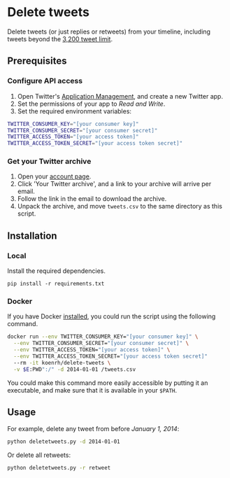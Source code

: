 # Delete tweets

Delete tweets (or just replies or retweets) from your timeline, including tweets
beyond the [3,200 tweet limit](https://web.archive.org/web/20131019125213/https://dev.twitter.com/discussions/276).

## Prerequisites

### Configure API access

1. Open Twitter's [Application Management](https://apps.twitter.com/), and create a new Twitter app.
2. Set the permissions of your app to *Read and Write*.
3. Set the required environment variables:

```bash
TWITTER_CONSUMER_KEY="[your consumer key]"
TWITTER_CONSUMER_SECRET="[your consumer secret]"
TWITTER_ACCESS_TOKEN="[your access token]"
TWITTER_ACCESS_TOKEN_SECRET="[your access token secret]"
```

### Get your Twitter archive

1. Open your [account page](https://twitter.com/settings/account).
2. Click 'Your Twitter archive', and a link to your archive will arrive per email.
3. Follow the link in the email to download the archive.
4. Unpack the archive, and move `tweets.csv` to the same directory as this script.

## Installation

### Local

Install the required dependencies.

```
pip install -r requirements.txt
```

### Docker

If you have Docker [installed](https://docs.docker.com/install/), you could run
the script using the following command.

```bash
docker run --env TWITTER_CONSUMER_KEY="[your consumer key]" \
  --env TWITTER_CONSUMER_SECRET="[your consumer secret]" \
  --env TWITTER_ACCESS_TOKEN="[your access token]" \
  --env TWITTER_ACCESS_TOKEN_SECRET="[your access token secret]"
  --rm -it koenrh/delete-tweets \
  -v $E:PWD":/" -d 2014-01-01 /tweets.csv
```

You could make this command more easily accessible by putting it an executable,
and make sure that it is available in your `$PATH`.

## Usage

For example, delete any tweet from before *January 1, 2014*:

```bash
python deletetweets.py -d 2014-01-01
```

Or delete all retweets:

```bash
python deletetweets.py -r retweet
```
